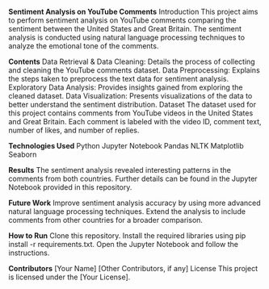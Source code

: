 **Sentiment Analysis on YouTube Comments**
Introduction
This project aims to perform sentiment analysis on YouTube comments comparing the sentiment between the United States and Great Britain. The sentiment analysis is conducted using natural language processing techniques to analyze the emotional tone of the comments.

**Contents**
Data Retrieval & Data Cleaning: Details the process of collecting and cleaning the YouTube comments dataset.
Data Preprocessing: Explains the steps taken to preprocess the text data for sentiment analysis.
Exploratory Data Analysis: Provides insights gained from exploring the cleaned dataset.
Data Visualization: Presents visualizations of the data to better understand the sentiment distribution.
Dataset
The dataset used for this project contains comments from YouTube videos in the United States and Great Britain. Each comment is labeled with the video ID, comment text, number of likes, and number of replies.

**Technologies Used**
Python
Jupyter Notebook
Pandas
NLTK
Matplotlib
Seaborn

**Results**
The sentiment analysis revealed interesting patterns in the comments from both countries. Further details can be found in the Jupyter Notebook provided in this repository.

**Future Work**
Improve sentiment analysis accuracy by using more advanced natural language processing techniques.
Extend the analysis to include comments from other countries for a broader comparison.

**How to Run**
Clone this repository.
Install the required libraries using pip install -r requirements.txt.
Open the Jupyter Notebook and follow the instructions.

**Contributors**
[Your Name]
[Other Contributors, if any]
License
This project is licensed under the [Your License].
